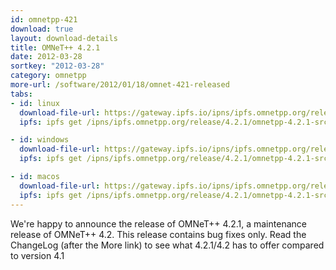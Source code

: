 ```yaml
---
id: omnetpp-421
download: true
layout: download-details
title: OMNeT++ 4.2.1
date: 2012-03-28
sortkey: "2012-03-28"
category: omnetpp
more-url: /software/2012/01/18/omnet-421-released
tabs:
- id: linux
  download-file-url: https://gateway.ipfs.io/ipns/ipfs.omnetpp.org/release/4.2.1/omnetpp-4.2.1-src.tgz
  ipfs: ipfs get /ipns/ipfs.omnetpp.org/release/4.2.1/omnetpp-4.2.1-src.tgz

- id: windows
  download-file-url: https://gateway.ipfs.io/ipns/ipfs.omnetpp.org/release/4.2.1/omnetpp-4.2.1-src-windows.zip
  ipfs: ipfs get /ipns/ipfs.omnetpp.org/release/4.2.1/omnetpp-4.2.1-src-windows.zip

- id: macos
  download-file-url: https://gateway.ipfs.io/ipns/ipfs.omnetpp.org/release/4.2.1/omnetpp-4.2.1-src.tgz
  ipfs: ipfs get /ipns/ipfs.omnetpp.org/release/4.2.1/omnetpp-4.2.1-src.tgz
---
```


We're happy to announce the release of OMNeT++ 4.2.1, a maintenance release of
OMNeT++ 4.2. This release contains bug fixes only. Read the ChangeLog (after the
More link) to see what 4.2.1/4.2 has to offer compared to version 4.1
